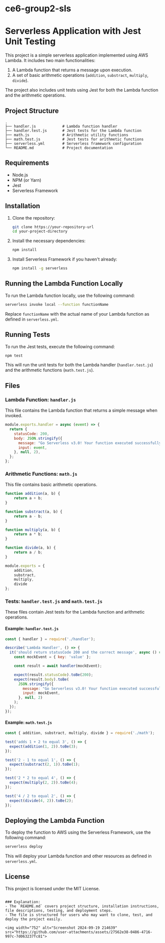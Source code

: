# ce6-group2-sls

# Serverless Application with Jest Unit Testing

This project is a simple serverless application implemented using AWS Lambda. It includes two main functionalities: 
1. A Lambda function that returns a message upon execution.
2. A set of basic arithmetic operations (`addition`, `substract`, `multiply`, `divide`).

The project also includes unit tests using Jest for both the Lambda function and the arithmetic operations.

## Project Structure

```
.
├── handler.js            # Lambda function handler
├── handler.test.js       # Jest tests for the Lambda function
├── math.js               # Arithmetic utility functions
├── math.test.js          # Jest tests for arithmetic functions
├── serverless.yml        # Serverless framework configuration
└── README.md             # Project documentation
```

## Requirements

- Node.js
- NPM (or Yarn)
- Jest
- Serverless Framework

## Installation

1. Clone the repository:

   ```bash
   git clone https://your-repository-url
   cd your-project-directory
   ```

2. Install the necessary dependencies:

   ```bash
   npm install
   ```

3. Install Serverless Framework if you haven't already:

   ```bash
   npm install -g serverless
   ```

## Running the Lambda Function Locally

To run the Lambda function locally, use the following command:

```bash
serverless invoke local --function functionName
```

Replace `functionName` with the actual name of your Lambda function as defined in `serverless.yml`.

## Running Tests

To run the Jest tests, execute the following command:

```bash
npm test
```

This will run the unit tests for both the Lambda handler (`handler.test.js`) and the arithmetic functions (`math.test.js`).

## Files

### Lambda Function: `handler.js`

This file contains the Lambda function that returns a simple message when invoked.

```javascript
module.exports.handler = async (event) => {
  return {
    statusCode: 200,
    body: JSON.stringify({
      message: "Go Serverless v3.0! Your function executed successfully!",
      input: event,
    }, null, 2),
  };
};
```

### Arithmetic Functions: `math.js`

This file contains basic arithmetic operations.

```javascript
function addition(a, b) {
    return a + b;
}

function substract(a, b) {
    return a - b;
}

function multiply(a, b) {
    return a * b;
}

function divide(a, b) {
    return a / b;
}

module.exports = {
    addition,
    substract,
    multiply,
    divide
};
```

### Tests: `handler.test.js` and `math.test.js`

These files contain Jest tests for the Lambda function and arithmetic operations.

#### Example: `handler.test.js`

```javascript
const { handler } = require('./handler');

describe('Lambda Handler', () => {
  it('should return statusCode 200 and the correct message', async () => {
    const mockEvent = { key: 'value' };

    const result = await handler(mockEvent);

    expect(result.statusCode).toBe(200);
    expect(result.body).toBe(
      JSON.stringify({
        message: "Go Serverless v3.0! Your function executed successfully!",
        input: mockEvent,
      }, null, 2)
    );
  });
});
```

#### Example: `math.test.js`

```javascript
const { addition, substract, multiply, divide } = require('./math');

test('adds 1 + 2 to equal 3', () => {
  expect(addition(1, 2)).toBe(3);
});

test('2 - 1 to equal 1', () => {
  expect(substract(2, 1)).toBe(1);
});

test('2 * 2 to equal 4', () => {
  expect(multiply(2, 2)).toBe(4);
});

test('4 / 2 to equal 2', () => {
  expect(divide(4, 2)).toBe(2);
});
```

## Deploying the Lambda Function

To deploy the function to AWS using the Serverless Framework, use the following command:

```bash
serverless deploy
```

This will deploy your Lambda function and other resources as defined in `serverless.yml`.

## License

This project is licensed under the MIT License.
```

### Explanation:
- The `README.md` covers project structure, installation instructions, file descriptions, testing, and deployment steps.
- The file is structured for users who may want to clone, test, and deploy the project easily.

<img width="752" alt="Screenshot 2024-09-19 214639" src="https://github.com/user-attachments/assets/27562e38-0486-4716-997c-7d063237fc81">

